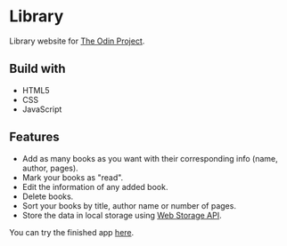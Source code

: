 # Library

Library website for [The Odin Project](https://www.theodinproject.com/).

## Build with

* HTML5
* CSS
* JavaScript

## Features

* Add as many books as you want with their corresponding info (name, author, pages).
* Mark your books as "read".
* Edit the information of any added book.
* Delete books.
* Sort your books by title, author name or number of pages.
* Store the data in local storage using [Web Storage API](https://developer.mozilla.org/en-US/docs/Web/API/Web_Storage_API).

You can try the finished app [here](https://nekusu.github.io/library/).
